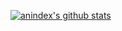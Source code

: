 [![anindex's github stats](https://github-readme-stats.vercel.app/api?username=anindex)](https://github.com/anuraghazra/github-readme-stats)
